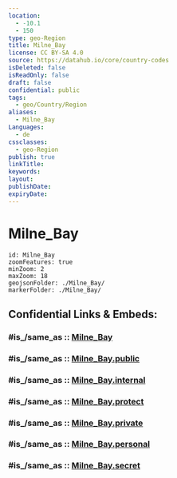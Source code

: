 ```yaml
---
location:
  - -10.1
  - 150
type: geo-Region
title: Milne_Bay
license: CC BY-SA 4.0
source: https://datahub.io/core/country-codes
isDeleted: false
isReadOnly: false
draft: false
confidential: public
tags:
  - geo/Country/Region
aliases:
  - Milne_Bay
Languages:
  - de
cssclasses:
  - geo-Region
publish: true
linkTitle:
keywords:
layout:
publishDate:
expiryDate:
---
```


# Milne_Bay

```leaflet
id: Milne_Bay
zoomFeatures: true 
minZoom: 2 
maxZoom: 18
geojsonFolder: ./Milne_Bay/
markerFolder: ./Milne_Bay/
```


## Confidential Links & Embeds: 

### #is_/same_as :: [Milne_Bay](/_Standards/Earth/Continent/Asia/Asia~South~East/Malay_Archipelago/Papua-New_Guinea/Provinces~Papua/Milne_Bay.md) 

### #is_/same_as :: [Milne_Bay.public](/_public/Earth/Continent/Asia/Asia~South~East/Malay_Archipelago/Papua-New_Guinea/Provinces~Papua/Milne_Bay.public.md) 

### #is_/same_as :: [Milne_Bay.internal](/_internal/Earth/Continent/Asia/Asia~South~East/Malay_Archipelago/Papua-New_Guinea/Provinces~Papua/Milne_Bay.internal.md) 

### #is_/same_as :: [Milne_Bay.protect](/_protect/Earth/Continent/Asia/Asia~South~East/Malay_Archipelago/Papua-New_Guinea/Provinces~Papua/Milne_Bay.protect.md) 

### #is_/same_as :: [Milne_Bay.private](/_private/Earth/Continent/Asia/Asia~South~East/Malay_Archipelago/Papua-New_Guinea/Provinces~Papua/Milne_Bay.private.md) 

### #is_/same_as :: [Milne_Bay.personal](/_personal/Earth/Continent/Asia/Asia~South~East/Malay_Archipelago/Papua-New_Guinea/Provinces~Papua/Milne_Bay.personal.md) 

### #is_/same_as :: [Milne_Bay.secret](/_secret/Earth/Continent/Asia/Asia~South~East/Malay_Archipelago/Papua-New_Guinea/Provinces~Papua/Milne_Bay.secret.md)

